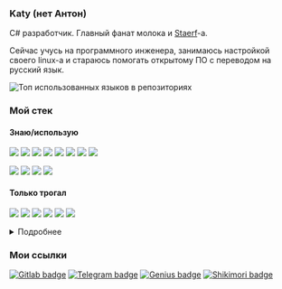 ### Katy (нет Антон)

C# разработчик. Главный фанат молока и [Staerf](https://band.link/STAERF)-а.

Сейчас учусь на программного инженера, занимаюсь настройкой своего linux-а и стараюсь помогать открытому ПО с переводом на русский язык.

![Топ использованных языков в репозиториях](https://github-readme-stats.vercel.app/api/top-langs/?username=Katy248&size_weight=1&count_weight=0&layout=compact&theme=gruvbox&langs_count=30&hide=css)

### Мой стек

#### Знаю/использую

![](https://api.iconify.design/devicon/powershell.svg?height=50&color=white)
![](https://api.iconify.design/devicon/dotnetcore.svg?height=50&color=white)
![](https://api.iconify.design/devicon/csharp.svg?height=50&color=white)
![](https://api.iconify.design/devicon/html5.svg?height=50&color=white)
![](https://api.iconify.design/devicon/microsoftsqlserver.svg?height=50&color=white)
![](https://api.iconify.design/devicon/blazor.svg?height=50&color=white)
![](https://api.iconify.design/devicon/tailwindcss.svg?height=50&color=white)
![](https://api.iconify.design/devicon/bootstrap.svg?height=50&color=white)

![](https://api.iconify.design/devicon/visualstudio.svg?height=50&color=white)
![](https://api.iconify.design/devicon/rider.svg?height=50&color=white)
![](https://api.iconify.design/devicon/neovim.svg?height=50&color=white)
![](https://api.iconify.design/devicon/fedora.svg?height=50&color=white)

#### Только трогал

![](https://api.iconify.design/devicon/fsharp.svg?height=50&color=white)
![](https://api.iconify.design/devicon/vuejs.svg?height=50&color=white)
![](https://api.iconify.design/devicon/python.svg?height=50&color=white)
![](https://api.iconify.design/devicon/cplusplus.svg?height=50&color=white)
![](https://api.iconify.design/devicon/go.svg?height=50&color=white)
![](https://api.iconify.design/devicon/rust.svg?height=50&color=white)

<details>
<summary>Подробнее</summary>

#### Использовал

`.NET 8.0`
`C#`
`SQL`
`ASP.NET Core`
`Blazor (WASM/Server)`
`WPF`
`PowerShell`
`HTML/CSS/JS`
`Bootstrap`
`Tailwind CSS`
`make`

#### Только трогал

`F#`
`Python`
`Vue.js`
`Avalonia`
`Go`
`Rust`

</details>

### Мои ссылки

[![Gitlab badge](https://img.shields.io/badge/GitLab-3c3836?style=for-the-badge&logo=gitlab&labelColor=d65d0e&logoColor=fbf1c7)](https://gitlab.com/Katy248)
[![Telegram badge](https://img.shields.io/badge/telegram-3c3836?style=for-the-badge&logo=telegram&labelColor=458588&logoColor=fbf1c7)](https://t.me/antonpethrow)
[![Genius badge](https://img.shields.io/badge/genius-3c3836?style=for-the-badge&logo=genius&labelColor=d79921&logoColor=fbf1c7)](https://genius.com/Katy248)
[![Shikimori badge](https://img.shields.io/badge/shikimori-3c3836?style=for-the-badge&logo=shikimori&labelColor=a89984&logoColor=fbf1c7)](https://shikimori.one/PBHomer04)

